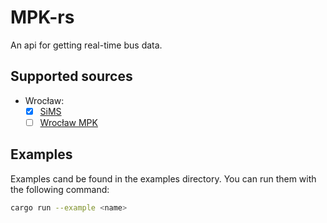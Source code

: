 # MPK-rs

An api for getting real-time bus data.

## Supported sources

- Wrocław:
  - [x] [SiMS](https://mapa.dla.sims.pl/)
  - [ ] [Wrocław MPK](https://www.wroclaw.pl/open-data/dataset/lokalizacjapojazdowkomunikacjimiejskiejnatrasie_data)

## Examples

Examples cand be found in the examples directory. You can run them with the
following command:

```bash
cargo run --example <name>
```
